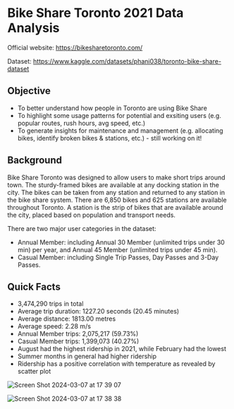 # Bike Share Toronto 2021 Data Analysis

Official website: https://bikesharetoronto.com/

Dataset: https://www.kaggle.com/datasets/phani038/toronto-bike-share-dataset

## Objective

- To better understand how people in Toronto are using Bike Share
- To highlight some usage patterns for potential and exsiting users (e.g. popular routes, rush hours, avg speed, etc.)
- To generate insights for maintenance and management (e.g. allocating bikes, identify broken bikes & stations, etc.) - still working on it!

## Background

Bike Share Toronto was designed to allow users to make short trips around town. The sturdy-framed bikes are available at any docking station in the city. The bikes can be taken from any station and returned to any station in the bike share system. There are 6,850 bikes and 625 stations are available throughout Toronto. A station is the strip of bikes that are available around the city, placed based on population and transport needs.

There are two major user categories in the dataset:
- Annual Member: including Annual 30 Member (unlimited trips under 30 min) per year, and Annual 45 Member (unlimited trips under 45 min).
- Casual Member: including Single Trip Passes, Day Passes and 3-Day Passes.

## Quick Facts
- 3,474,290 trips in total
- Average trip duration: 1227.20 seconds (20.45 minutes)
- Average distance: 1813.00 metres
- Average speed: 2.28 m/s
- Annual Member trips: 2,075,217 (59.73%)
- Casual Member trips: 1,399,073 (40.27%)
- August had the highest ridership in 2021, while February had the lowest
- Summer months in general had higher ridership
- Ridership has a positive correlation with temperature as revealed by scatter plot

![Screen Shot 2024-03-07 at 17 39 07](https://github.com/kphanipramod/Toronto-Bike-Share-Analysis/assets/118381849/8bef9074-8ba9-40c0-8a44-b485328bdec4)

![Screen Shot 2024-03-07 at 17 38 38](https://github.com/kphanipramod/Toronto-Bike-Share-Analysis/assets/118381849/5f9a0c28-cf4c-4c02-b5c5-87c1b8653312)


